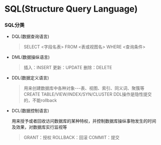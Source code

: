 # SQL(Structure Query Language)

### SQL分类

* DQL(数据查询语言)
   >
   > SELECT <字段名表>
   > FROM <表或视图名>
   > WHERE <查询条件>
   >
* DML(数据操纵语言)
   >
   > 插入：INSERT
   > 更新：UPDATE
   > 删除：DELETE
   >
* DDL(数据定义语言)
   >
   > 用来创建数据库中各种对象---表、视图、索引、同义词、聚簇等
   > CREATE TABLE/VIEW/INDEX/SYN/CLUSTER
   > DDL操作是隐性提交的，不能rollback
   >
* DCL(数据控制语言)

   用来授予或者回收访问数据库的某种特权，并控制数据库操纵事物发生的时间及效果，对数据库实行监视等
   >
   > GRANT：授权
   > ROLLBACK：回滚
   > COMMIT：提交
   >


